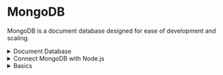 # MongoDB

MongoDB is a document database designed for ease of development and scaling.

<details>
    <summary>Document Database</summary>

- A record in MongoDB is a document, which is a data structure composed of field and value pairs.
- It is similar to JSON.
- Example

```js
{
    name: "Cypher",
    rank: "Radiant",
    location: "Morocco",
    type: "Sentinel"
}
```
### Advantages of using documents:
- Documents (objects) correspond to native data types in many programming languages.
- Embedded documents and arrays reduce need for expensive joins.
- Dynamic schema supports fluent polymorphism.

</details>

<details>
    <summary>Connect MongoDB with Node.js</summary>

- Install the MongoDB Node driver
```
npm install mongodb
```
- Check out this documentation - [MongoDB Node Driver](https://docs.mongodb.com/drivers/node/current/)
</details>

<details>
    <summary>Basics</summary>

- MongoDB stores data records as **BSON documents** which are gathered together in **collections**.
- A database stores one or more collections
</details>